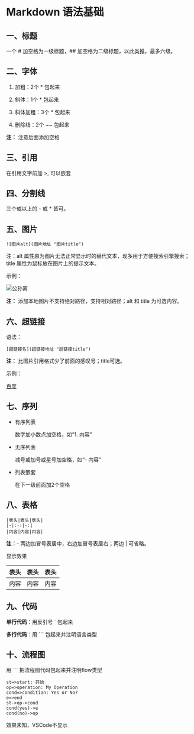 # **Markdown 语法基础**

## 一、标题

一个 # 加空格为一级标题，## 加空格为二级标题，以此类推，最多六级。

## 二、字体

1. 加粗：2个 * 包起来

2. 斜体：1个 * 包起来

3. 斜体加粗：3个 * 包起来

4. 删除线：2个 ~~ 包起来

**注：** 注意后面添加空格

## 三、引用

在引用文字前加 >, 可以嵌套

## 四、分割线

三个或以上的 - 或 * 皆可。

## 五、图片

```text
![图片alt](图片地址 "图片title")
```

注：alt 属性原为图片无法正常显示时的替代文本，现多用于方便搜索引擎搜索；title 属性为鼠标放在图片上的提示文本。

示例：

![公孙离](https://timgsa.baidu.com/timg?image&quality=80&size=b9999_10000&sec=1547369808746&di=5ab23ed9a6a57f1b805ee4f19491cfbf&imgtype=0&src=http%3A%2F%2Fb-ssl.duitang.com%2Fuploads%2Fitem%2F201802%2F13%2F20180213233041_yzzbl.jpeg "公孙离")

**注：** 添加本地图片不支持绝对路径，支持相对路径；alt 和 title 为可选内容。

## 六、超链接

语法：

```text
[超链接名](超链接地址 "超链接title")
```

**注：** 比图片引用格式少了前面的感叹号；title可选。

示例：

[百度](https://baidu.com)

## 七、序列

- 有序列表

  数字加小数点加空格，如“1. 内容”

- 无序列表

  减号或加号或星号加空格，如“- 内容”

- 列表嵌套

  在下一级前面加2个空格
  
## 八、表格

```text
|表头|表头|表头|
|-|:-:|-:|
|内容|内容|内容|
```

**注：**- 两边加冒号表居中，右边加冒号表居右；两边 | 可省略。

显示效果

表头|表头|表头
-|:-:|-:
内容|内容|内容

## 九、代码

**单行代码**：用反引号 ` 包起来

**多行代码**：用 ``` 包起来并注明语言类型

## 十、流程图

用 ``` 把流程图代码包起来并注明flow类型

```flow
st=>start: 开始
op=>operation: My Operation
cond=>condition: Yes or No?
e=>end
st->op->cond
cond(yes)->e
cond(no)->op
```

效果未知，VSCode不显示
